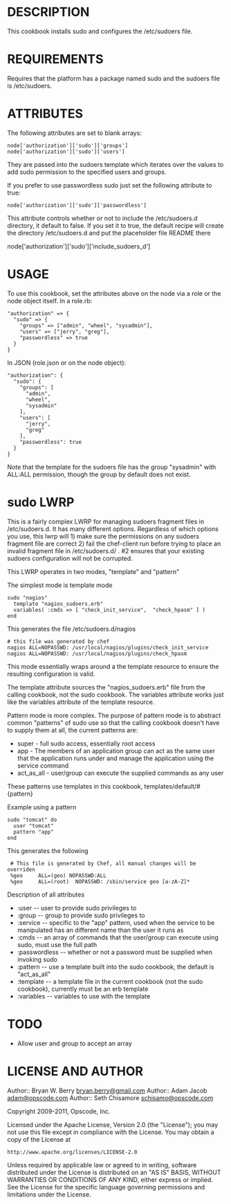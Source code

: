 DESCRIPTION
===========

This cookbook installs sudo and configures the /etc/sudoers file.

REQUIREMENTS
============

Requires that the platform has a package named sudo and the sudoers file is /etc/sudoers.

ATTRIBUTES
==========

The following attributes are set to blank arrays:

    node['authorization']['sudo']['groups']
    node['authorization']['sudo']['users']

They are passed into the sudoers template which iterates over the values to add sudo permission to the specified users and groups.

If you prefer to use passwordless sudo just set the following attribute to true:

    node['authorization']['sudo']['passwordless']

This attribute controls whether or not to include the /etc/sudoers.d
directory, it default to false. If you set it to true, the default
recipe will create the directory /etc/sudoers.d and put the
placeholder file README there

 node['authorization']['sudo']['include_sudoers_d']

USAGE
=====

To use this cookbook, set the attributes above on the node via a role or the node object itself. In a role.rb:

    "authorization" => {
      "sudo" => {
        "groups" => ["admin", "wheel", "sysadmin"],
        "users" => ["jerry", "greg"],
        "passwordless" => true
      }
    }

In JSON (role.json or on the node object):

    "authorization": {
      "sudo": {
        "groups": [
          "admin",
          "wheel",
          "sysadmin"
        ],
        "users": [
          "jerry",
          "greg"
        ],
        "passwordless": true
      }
    }

Note that the template for the sudoers file has the group "sysadmin" with ALL:ALL permission, though the group by default does not exist.

sudo LWRP
=============

This is a fairly complex LWRP for managing sudoers fragment files in
/etc/sudoers.d. It has many different options. Regardless
of which options you use, this lwrp will 1) make sure the permissions
on any sudoers fragment file are correct 2) fail the chef-client run
before trying to place an invalid fragment file in /etc/sudoers.d/ .
#2 ensures that your existing sudoers configuration will not be corrupted.


This LWRP operates in two modes, "template" and "pattern"

The simplest mode is template mode

    sudo "nagios"
      template "nagios_sudoers.erb"
      variables( :cmds => [ "check_init_service",  "check_hpasm" ] )
    end

This generates the file /etc/sudoers.d/nagios

    # this file was generated by chef
    nagios ALL=NOPASSWD: /usr/local/nagios/plugins/check_init_service
    nagios ALL=NOPASSWD: /usr/local/nagios/plugins/check_hpasm


This mode essentially wraps around a the template resource to ensure
the resulting configuration is valid.

The template attribute sources the "nagios_sudoers.erb" file from the
calling cookbook, not the sudo cookbook. The variables attribute works
just like the variables attribute of the template resource.

Pattern mode is more complex. The purpose of pattern mode is to
abstract common "patterns" of sudo use so that the calling cookbook
doesn't have to supply them at all, the current patterns are:

* super - full sudo access, essentially root access
* app - The members of an application group can act as the same user
that the application runs under and manage the application using the
service command
* act_as_all - user/group can execute the supplied commands as any user

These patterns use templates in this cookbook, templates/default/#{pattern}

Example using a pattern

    sudo "tomcat" do
      user "tomcat"
      pattern "app"
    end

This generates the following 

     # This file is generated by Chef, all manual changes will be overriden
     %geo     ALL=(geo) NOPASSWD:ALL
     %geo     ALL=(root)  NOPASSWD: /sbin/service geo [a-zA-Z]*


Description of all attributes

* :user -- user to provide sudo privileges to
* :group -- group to provide sudo privileges to
* :service -- specific to the "app" pattern, used when the service to
be manipulated has an different name than the user it runs as
* :cmds -- an array of commands that the user/group can execute using
sudo, must use the full path
* :passwordless -- whether or not a password must be supplied when
invoking sudo
* :pattern -- use a template built into the sudo cookbook, the default
is "act_as_all"
* :template -- a template file in the current cookbook (not the sudo
cookbook), currently must be an erb template
* :variables -- variables to use with the template


TODO
====

* Allow user and group to accept an array 


LICENSE AND AUTHOR
==================

Author:: Bryan W. Berry <bryan.berry@gmail.com>
Author:: Adam Jacob <adam@opscode.com>
Author:: Seth Chisamore <schisamo@opscode.com>

Copyright 2009-2011, Opscode, Inc.

Licensed under the Apache License, Version 2.0 (the "License");
you may not use this file except in compliance with the License.
You may obtain a copy of the License at

    http://www.apache.org/licenses/LICENSE-2.0

Unless required by applicable law or agreed to in writing, software
distributed under the License is distributed on an "AS IS" BASIS,
WITHOUT WARRANTIES OR CONDITIONS OF ANY KIND, either express or implied.
See the License for the specific language governing permissions and
limitations under the License.
